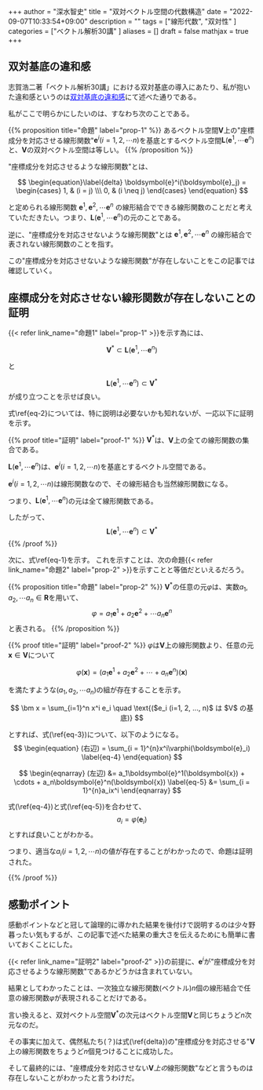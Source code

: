 +++
author = "深水智史"
title = "双対ベクトル空間の代数構造"
date = "2022-09-07T10:33:54+09:00"
description = ""
tags = ["線形代数", "双対性"
]
categories = ["ベクトル解析30講"
]
aliases = []
draft = false
mathjax = true
+++

## 双対基底の違和感
志賀浩二著「ベクトル解析30講」における双対基底の導入にあたり、私が抱いた違和感というのは<a href="https://info-geo.org/p/%E5%8F%8C%E5%AF%BE%E5%9F%BA%E5%BA%95%E3%81%AE%E9%81%95%E5%92%8C%E6%84%9F/" style="color: blue;">双対基底の違和感</a>にて述べた通りである。

私がここで明らかにしたいのは、すなわち次のことである。

{{% proposition title="命題" label="prop-1" %}}
あるベクトル空間$\boldsymbol{V}$上の"座標成分を対応させる線形関数"$\boldsymbol{e}^i (i=1, 2, \cdots n)$を基底とするベクトル空間$\boldsymbol{L}(\boldsymbol{e}^1, \cdots \boldsymbol{e}^n)$と、$\boldsymbol{V}$の双対ベクトル空間は等しい。
{{% /proposition %}}

"座標成分を対応させるような線形関数"とは、


$$
\begin{equation}\label{delta}
\boldsymbol{e}^i(\boldsymbol{e}_j) = \begin{cases}
1, & (i = j) \\\
0, & (i \neq j)
\end{cases}
\end{equation}
$$

と定められる線形関数
$\boldsymbol{e}^1, \boldsymbol{e}^2, \cdots \boldsymbol{e}^n$
の線形結合でできる線形関数のことだと考えていただきたい。つまり、$\boldsymbol{L}(\boldsymbol{e}^1, \cdots \boldsymbol{e}^n)$の元のことである。

逆に、"座標成分を対応させないような線形関数"とは
$\boldsymbol{e}^1, \boldsymbol{e}^2, \cdots \boldsymbol{e}^n$
の線形結合で表されない線形関数のことを指す。

この"座標成分を対応させないような線形関数"が存在しないことをこの記事では確認していく。

## 座標成分を対応させない線形関数が存在しないことの証明

{{< refer link_name="命題1" label="prop-1" >}}を示す為には、


$$
\begin{equation}
\boldsymbol{V}^* \subset \boldsymbol{L}(\boldsymbol{e}^1, \cdots \boldsymbol{e}^n) \label{eq-1}
\end{equation}
$$

と

$$
\begin{equation}
\boldsymbol{L}(\boldsymbol{e}^1, \cdots \boldsymbol{e}^n) \subset \boldsymbol{V}^* \label{eq-2}
\end{equation}
$$
が成り立つことを示せば良い。

式\ref{eq-2}については、特に説明は必要ないかも知れないが、一応以下に証明を示す。


{{% proof title="証明" label="proof-1" %}}
$\boldsymbol{V}^*$は、$\boldsymbol{V}$上の全ての線形関数の集合である。

$\boldsymbol{L}(\boldsymbol{e}^1, \cdots \boldsymbol{e}^n)$は、$\boldsymbol{e}^i(i = 1, 2, \cdots n)$を基底とするベクトル空間である。

$\boldsymbol{e}^i(i = 1, 2, \cdots n)$は線形関数なので、その線形結合も当然線形関数になる。

つまり、$\boldsymbol{L}(\boldsymbol{e}^1, \cdots \boldsymbol{e}^n)$の元は全て線形関数である。

したがって、
$$
\boldsymbol{L}(\boldsymbol{e}^1, \cdots \boldsymbol{e}^n) \subset \boldsymbol{V}^*
$$
{{% /proof %}}

次に、式\ref{eq-1}を示す。
これを示すことは、次の命題{{< refer link_name="命題2" label="prop-2" >}}を示すことと等価だといえるだろう。


{{% proposition title="命題" label="prop-2" %}}
$\boldsymbol{V}^*$の任意の元$\varphi$は、実数$a_1, a_2, \cdots a_n \in \boldsymbol{R}$を用いて、
$$
\varphi = a_1\boldsymbol{e}^1 + a_2\boldsymbol{e}^2 + \cdots a_n\boldsymbol{e}^n
$$
と表される。
{{% /proposition %}}

{{% proof title="証明" label="proof-2" %}}
$\varphi$は$\boldsymbol{V}$上の線形関数より、任意の元$\boldsymbol{x} \in \boldsymbol{V}$について

$$
\begin{equation}
\varphi(\boldsymbol{x}) = (a_1\boldsymbol{e}^1 + a_2\boldsymbol{e}^2 + \cdots + a_n\boldsymbol{e}^n)(\boldsymbol{x}) \label{eq-3}
\end{equation}
$$

を満たすような$(a_1, a_2, \cdots a_n)$の組が存在することを示す。

$$
\bm x = \sum_{i=1}^n x^i e_i \quad \text{($e_i (i=1, 2, ..., n)$ は $V$ の基底)}
$$

とすれば、式(\ref{eq-3})について、以下のようになる。
$$
\begin{equation}
(右辺) = \sum_{i = 1}^{n}x^i\varphi(\boldsymbol{e}_i) \label{eq-4}
\end{equation}
$$

$$
\begin{eqnarray}
(左辺) &= a_1\boldsymbol{e}^1(\boldsymbol{x}) + \cdots + a_n\boldsymbol{e}^n(\boldsymbol{x}) \label{eq-5}
&= \sum_{i = 1}^{n}a_ix^i
\end{eqnarray}
$$

式(\ref{eq-4})と式(\ref{eq-5})を合わせて、
$$
a_i = \varphi(\boldsymbol{e}_i)
$$
とすれば良いことがわかる。

つまり、適当な$a_i(i = 1, 2, \cdots n)$の値が存在することがわかったので、命題は証明された。

{{% /proof %}}

## 感動ポイント
感動ポイントなどと冠して論理的に導かれた結果を後付けで説明するのは少々野暮ったい気もするが、この記事で述べた結果の重大さを伝えるためにも簡単に書いておくことにした。

{{< refer link_name="証明2" label="proof-2" >}}の前提に、$\boldsymbol{e}^i$が"座標成分を対応させるような線形関数"であるかどうかは含まれていない。

結果としてわかったことは、一次独立な線形関数(ベクトル)$n$個の線形結合で任意の線形関数$\varphi$が表現されることだけである。

言い換えると、双対ベクトル空間$\boldsymbol{V}^*$の次元はベクトル空間$\boldsymbol{V}$と同じちょうど$n$次元なのだ。


その事実に加えて、偶然私たち(？)は式(\ref{delta})の"座標成分を対応させる"$\boldsymbol{V}$上の線形関数をちょうど$n$個見つけることに成功した。

そして最終的には、"座標成分を対応させない$\boldsymbol{V}上の$線形関数"などと言うものは存在しないことがわかったと言うわけだ。




